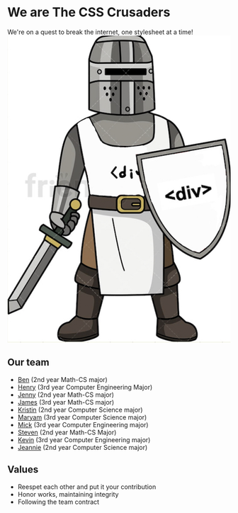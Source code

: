 # We are **The CSS Crusaders**


We're on a quest to break the internet, one stylesheet at a time!
![CSS Crusaders mascot](/admin/branding/mascot.jpeg)


## Our team

- [Ben](https://github.com/bent101) (2nd year Math-CS major)
- [Henry](https://github.com/henrybliu) (3rd year Computer Engineering Major)
- [Jenny](https://github.com/hoatuyet423) (2nd year Math-CS major)
- [James](https://github.com/Jameszzyyyyy) (3rd year Math-CS major)
- [Kristin](https://github.com/KristinEbu) (2nd year Computer Science major)
- [Maryam](https://github.com/Maryamkusman) (3rd year Computer Science major)
- [Mick](https://github.com/mickjeon) (3rd year Computer Engineering major)
- [Steven](https://github.com/Steven-Hsu1) (2nd year Math-CS Major)
- [Kevin](https://github.com/thekangster) (3rd year Computer Engineering major)
- [Jeannie](https://github.com/jeannkim) (2nd year Computer Science major)

## Values
- Reespet each other and put it your contribution
- Honor works, maintaining integrity 
- Following the team contract 